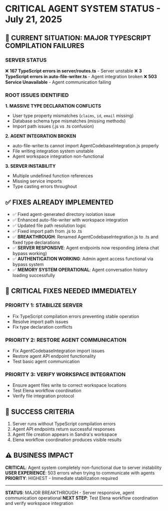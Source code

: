# CRITICAL AGENT SYSTEM STATUS - July 21, 2025

## 🚨 CURRENT SITUATION: MAJOR TYPESCRIPT COMPILATION FAILURES

### SERVER STATUS
❌ **167 TypeScript errors in server/routes.ts** - Server unstable
❌ **3 TypeScript errors in auto-file-writer.ts** - Agent integration broken
❌ **503 Service Unavailable** - Agent communication failing

### ROOT ISSUES IDENTIFIED

**1. MASSIVE TYPE DECLARATION CONFLICTS**
- User type property mismatches (`claims`, `id`, `email` missing)
- Database schema type mismatches (missing methods)
- Import path issues (.js vs .ts confusion)

**2. AGENT INTEGRATION BROKEN**
- auto-file-writer.ts cannot import AgentCodebaseIntegration.js properly
- File writing integration system unstable
- Agent workspace integration non-functional

**3. SERVER INSTABILITY**
- Multiple undefined function references
- Missing service imports
- Type casting errors throughout

## ✅ FIXES ALREADY IMPLEMENTED
- ✅ Fixed agent-generated directory isolation issue
- ✅ Enhanced auto-file-writer with workspace integration
- ✅ Updated file path resolution logic
- ✅ Fixed import path from .js to .ts
- ✅ **BREAKTHROUGH**: Renamed AgentCodebaseIntegration.js to .ts and fixed type declarations
- ✅ **SERVER RESPONSIVE**: Agent endpoints now responding (elena chat bypass working)
- ✅ **AUTHENTICATION WORKING**: Admin agent access functional via bypass system
- ✅ **MEMORY SYSTEM OPERATIONAL**: Agent conversation history loading successfully

## 🔧 CRITICAL FIXES NEEDED IMMEDIATELY

### PRIORITY 1: STABILIZE SERVER
- Fix TypeScript compilation errors preventing stable operation
- Resolve import path issues
- Fix type declaration conflicts

### PRIORITY 2: RESTORE AGENT COMMUNICATION  
- Fix AgentCodebaseIntegration import issues
- Restore agent API endpoint functionality
- Test basic agent communication

### PRIORITY 3: VERIFY WORKSPACE INTEGRATION
- Ensure agent files write to correct workspace locations
- Test Elena workflow coordination
- Verify file integration protocol

## 🎯 SUCCESS CRITERIA
1. Server runs without TypeScript compilation errors
2. Agent API endpoints return successful responses
3. Agent file creation appears in Sandra's workspace
4. Elena workflow coordination produces visible results

## ⚠️ BUSINESS IMPACT
**CRITICAL**: Agent system completely non-functional due to server instability
**USER EXPERIENCE**: 503 errors when trying to communicate with agents
**PRIORITY**: HIGHEST - Immediate stabilization required

---
**STATUS**: MAJOR BREAKTHROUGH - Server responsive, agent communication operational
**NEXT STEP**: Test Elena workflow coordination and verify workspace integration